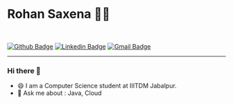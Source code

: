 # Rohan Saxena  :man_technologist:
<br>

[![Github Badge](https://img.shields.io/badge/-Github-000?style=flat-square&logo=Github&logoColor=white&link=https://github.com/RhnSaxena)](https://github.com/RhnSaxena)
[![Linkedin Badge](https://img.shields.io/badge/-LinkedIn-blue?style=flat-square&logo=Linkedin&logoColor=white&link=https://www.linkedin.com/in/rhnsaxena/)](https://www.linkedin.com/in/rhnsaxena/)
[![Gmail Badge](https://img.shields.io/badge/-Gmail-c14438?style=flat-square&logo=Gmail&logoColor=white&link=mailto:rhnsaxena1998@gmail.com)](mailto:rhnsaxena1998@gmail.com)

<hr>

### Hi there 👋

- 😄 I am a Computer Science student at IIITDM Jabalpur.
- 💬 Ask me about : Java, Cloud


<!--
**RhnSaxena/RhnSaxena** is a ✨ _special_ ✨ repository because its `README.md` (this file) appears on your GitHub profile.

Here are some ideas to get you started:
- 🌱 I’m currently learning : Django
- 🔭 I’m currently working on WebEx
- 🔭 I’m currently working on ...
- 🌱 I’m currently learning ...
- 👯 I’m looking to collaborate on ...
- 🤔 I’m looking for help with ...
- 💬 Ask me about ...
- 📫 How to reach me: ...
- 😄 Pronouns: ...
- ⚡ Fun fact: ...
-->
